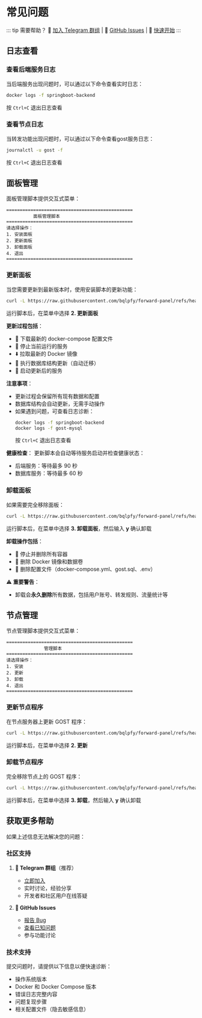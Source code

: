 # 常见问题

::: tip 需要帮助？
📱 [加入 Telegram 群组](https://t.me/+wdVDni1fdyI0YzE1) | 🐛 [GitHub Issues](https://github.com/bqlpfy/forward-panel/issues) | 🚀 [快速开始](/getting-started)
:::



## 日志查看

### 查看后端服务日志

当后端服务出现问题时，可以通过以下命令查看实时日志：

```bash
docker logs -f springboot-backend
```

按 `Ctrl+C` 退出日志查看

### 查看节点日志

当转发功能出现问题时，可以通过以下命令查看gost服务日志：

```bash
journalctl -u gost -f
```

按 `Ctrl+C` 退出日志查看

## 面板管理

面板管理脚本提供交互式菜单：
```
===============================================
          面板管理脚本
===============================================
请选择操作：
1. 安装面板
2. 更新面板
3. 卸载面板
4. 退出
===============================================
```

### 更新面板

当您需要更新到最新版本时，使用安装脚本的更新功能：

```bash
curl -L https://raw.githubusercontent.com/bqlpfy/forward-panel/refs/heads/main/panel_install.sh -o panel_install.sh && chmod +x panel_install.sh && ./panel_install.sh
```

运行脚本后，在菜单中选择 **2. 更新面板**

**更新过程包括**：
- 🔽 下载最新的 docker-compose 配置文件
- 🛑 停止当前运行的服务
- ⬇️ 拉取最新的 Docker 镜像
- 🔄 执行数据库结构更新（自动迁移）
- 🚀 启动更新后的服务

**注意事项**：
- 更新过程会保留所有现有数据和配置
- 数据库结构会自动更新，无需手动操作
- 如果遇到问题，可查看日志诊断：
  ```bash
  docker logs -f springboot-backend
  docker logs -f gost-mysql
  ```
  按 `Ctrl+C` 退出日志查看

**健康检查**：
更新脚本会自动等待服务启动并检查健康状态：
- 后端服务：等待最多 90 秒
- 数据库服务：等待最多 60 秒

### 卸载面板

如果需要完全移除面板：

```bash
curl -L https://raw.githubusercontent.com/bqlpfy/forward-panel/refs/heads/main/panel_install.sh -o panel_install.sh && chmod +x panel_install.sh && ./panel_install.sh
```

运行脚本后，在菜单中选择 **3. 卸载面板**，然后输入 **y** 确认卸载

**卸载操作包括**：
- 🛑 停止并删除所有容器
- 🧹 删除 Docker 镜像和数据卷
- 📁 删除配置文件（docker-compose.yml、gost.sql、.env）

⚠️ **重要警告**：
- 卸载会**永久删除**所有数据，包括用户账号、转发规则、流量统计等

## 节点管理

节点管理脚本提供交互式菜单：
```
===============================================
              管理脚本
===============================================
请选择操作：
1. 安装
2. 更新
3. 卸载
4. 退出
===============================================
```

### 更新节点程序

在节点服务器上更新 GOST 程序：

```bash
curl -L https://raw.githubusercontent.com/bqlpfy/forward-panel/refs/heads/main/install.sh -o install.sh && chmod +x install.sh && ./install.sh
```

运行脚本后，在菜单中选择 **2. 更新**


### 卸载节点程序

完全移除节点上的 GOST 程序：

```bash
curl -L https://raw.githubusercontent.com/bqlpfy/forward-panel/refs/heads/main/install.sh -o install.sh && chmod +x install.sh && ./install.sh
```

运行脚本后，在菜单中选择 **3. 卸载**，然后输入 **y** 确认卸载

## 获取更多帮助

如果上述信息无法解决您的问题：

### 社区支持

1. **💬 Telegram 群组**（推荐）
   - [立即加入](https://t.me/+wdVDni1fdyI0YzE1)
   - 实时讨论，经验分享
   - 开发者和社区用户在线答疑

2. **🐛 GitHub Issues**
   - [报告 Bug](https://github.com/bqlpfy/forward-panel/issues/new)
   - [查看已知问题](https://github.com/bqlpfy/forward-panel/issues)
   - 参与功能讨论

### 技术支持

提交问题时，请提供以下信息以便快速诊断：

- 操作系统版本
- Docker 和 Docker Compose 版本
- 错误日志完整内容
- 问题复现步骤
- 相关配置文件（隐去敏感信息）

